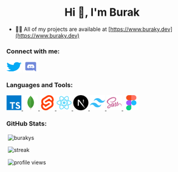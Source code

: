 <h1 align="center">Hi 👋, I'm Burak</h1>

<!-- - 🔭 I’m currently working on [](https://github.com/BurakYs/)-->

- 👨‍💻 All of my projects are available at [https://www.buraky.dev](https://www.buraky.dev)

<h3 align="left">Connect with me:</h3>
<p align="left">
<a href="https://twitter.com/burakyhs_" target="blank"><img align="center" src="/icons/twitter.svg" alt="burakyhs_" height="30" width="40" /></a>
<a href="https://discord.com/users/269677849810698249" target="blank"><img align="center" src="/icons/discord.svg" alt="burakyhs" height="30" width="40" /></a>
</p>

<h3 align="left">Languages and Tools:</h3>
<p align="left">
    <a href="https://www.typescriptlang.org/" target="_blank" rel="noreferrer"> <img src="https://raw.githubusercontent.com/devicons/devicon/master/icons/typescript/typescript-original.svg" alt="TypeScript" width="40" height="40" /> </a>
    <a href="https://www.mongodb.com/" target="_blank" rel="noreferrer"> <img src="https://raw.githubusercontent.com/devicons/devicon/master/icons/mongodb/mongodb-original.svg" alt="MongoDB" width="40" height="40" /> </a>
    <a href="https://svelte.dev/" target="_blank" rel="noreferrer"> <img src="https://raw.githubusercontent.com/devicons/devicon/master/icons/svelte/svelte-original.svg" alt="Svelte" width="40" height="40" /> </a>
    <a href="https://react.dev/" target="_blank" rel="noreferrer"> <img src="https://raw.githubusercontent.com/devicons/devicon/master/icons/react/react-original.svg" alt="React" width="40" height="40" /> </a>
    <a href="https://nextjs.org/" target="_blank" rel="noreferrer"> <img src="https://raw.githubusercontent.com/devicons/devicon/master/icons/nextjs/nextjs-original.svg" alt="Next.js" width="40" height="40" /> </a>
    <a href="https://tailwindcss.com/" target="_blank" rel="noreferrer"> <img src="https://raw.githubusercontent.com/devicons/devicon/refs/heads/master/icons/tailwindcss/tailwindcss-original.svg" alt="Tailwind" width="40" height="40" /> </a>
    <a href="https://tailwindcss.com/" target="_blank" rel="noreferrer"> <img src="https://raw.githubusercontent.com/devicons/devicon/refs/heads/master/icons/sass/sass-original.svg" alt="Sass" width="40" height="40" /> </a>
    <a href="https://www.figma.com/" target="_blank" rel="noreferrer"> <img src="https://raw.githubusercontent.com/devicons/devicon/refs/heads/master/icons/figma/figma-original.svg" alt="Figma" width="40" height="40" /> </a>
</p>

<h3 align="left">GitHub Stats:</h3>
<p>&nbsp;<img align="center" src="https://github-readme-stats.vercel.app/api?username=burakys&show_icons=true&theme=dark&locale=en" alt="burakys" /></p>
<p>&nbsp;<img align="center" src="https://github-readme-streak-stats.herokuapp.com/?user=BurakYs&theme=dark&hide_border=true" alt="streak" /></p>
<p>&nbsp;<img align="center" src="https://visitcount.itsvg.in/api?id=BurakYs&icon=3&color=12" alt="profile views" /></p>
